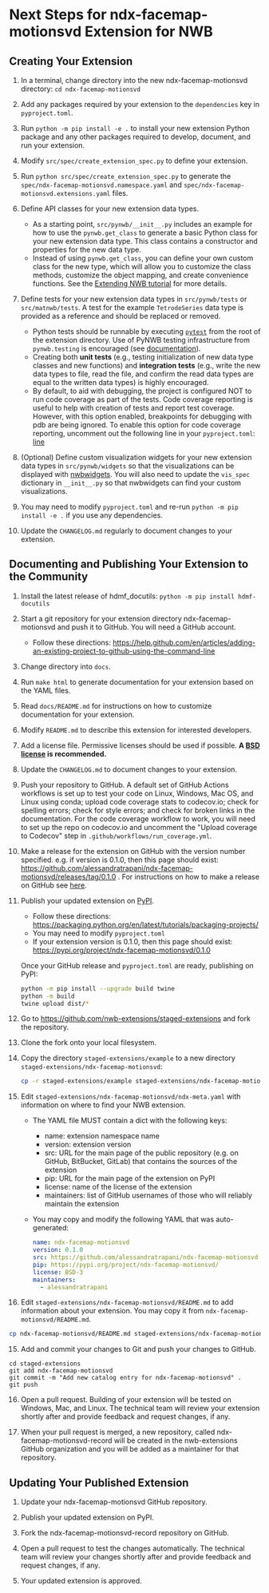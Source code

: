 

# Next Steps for ndx-facemap-motionsvd Extension for NWB

## Creating Your Extension

1. In a terminal, change directory into the new ndx-facemap-motionsvd directory: `cd ndx-facemap-motionsvd`

2. Add any packages required by your extension to the `dependencies` key in `pyproject.toml`.

3. Run `python -m pip install -e .` to install your new extension Python package
and any other packages required to develop, document, and run your extension.

4. Modify `src/spec/create_extension_spec.py` to define your extension.

5. Run `python src/spec/create_extension_spec.py` to generate the
`spec/ndx-facemap-motionsvd.namespace.yaml` and
`spec/ndx-facemap-motionsvd.extensions.yaml` files.

6. Define API classes for your new extension data types.

    - As a starting point, `src/pynwb/__init__.py` includes an example for how to use
      the `pynwb.get_class` to generate a basic Python class for your new extension data
      type. This class contains a constructor and properties for the new data type.
    - Instead of using `pynwb.get_class`, you can define your own custom class for the
      new type, which will allow you to customize the class methods, customize the
      object mapping, and create convenience functions. See the
      [Extending NWB tutorial](https://pynwb.readthedocs.io/en/stable/tutorials/general/extensions.html)
      for more details.

7. Define tests for your new extension data types in `src/pynwb/tests` or `src/matnwb/tests`.
A test for the example `TetrodeSeries` data type is provided as a reference and should be
replaced or removed.

     - Python tests should be runnable by executing [`pytest`](https://docs.pytest.org/en/latest/)
     from the root of the extension directory. Use of PyNWB testing infrastructure from
     `pynwb.testing` is encouraged (see
     [documentation](https://pynwb.readthedocs.io/en/stable/pynwb.testing.html)).
     - Creating both **unit tests** (e.g., testing initialization of new data type classes and
     new functions) and **integration tests** (e.g., write the new data types to file, read
     the file, and confirm the read data types are equal to the written data types) is
     highly encouraged.
     - By default, to aid with debugging, the project is configured NOT to run code coverage as
     part of the tests.
     Code coverage reporting is useful to help with creation of tests and report test coverage.
     However, with this option enabled, breakpoints for debugging with pdb are being ignored.
     To enable this option for code coverage reporting, uncomment out the following line in
     your `pyproject.toml`: [line](https://github.com/nwb-extensions/ndx-template/blob/11ae225b3fd3934fa3c56e6e7b563081793b3b43/%7B%7B%20cookiecutter.namespace%20%7D%7D/pyproject.toml#L82-L83
)

7. (Optional) Define custom visualization widgets for your new extension data types in
`src/pynwb/widgets` so that the visualizations can be displayed with
[nwbwidgets](https://github.com/NeurodataWithoutBorders/nwbwidgets).
You will also need to update the `vis_spec` dictionary in `__init__.py` so that
nwbwidgets can find your custom visualizations.

8. You may need to modify `pyproject.toml` and re-run `python -m pip install -e .` if you
use any dependencies.

9. Update the `CHANGELOG.md` regularly to document changes to your extension.


## Documenting and Publishing Your Extension to the Community

1. Install the latest release of hdmf_docutils: `python -m pip install hdmf-docutils`

2. Start a git repository for your extension directory ndx-facemap-motionsvd
 and push it to GitHub. You will need a GitHub account.
    - Follow these directions:
  https://help.github.com/en/articles/adding-an-existing-project-to-github-using-the-command-line

3. Change directory into `docs`.

4. Run `make html` to generate documentation for your extension based on the YAML files.

5. Read `docs/README.md` for instructions on how to customize documentation for
your extension.

6. Modify `README.md` to describe this extension for interested developers.

7. Add a license file. Permissive licenses should be used if possible. **A [BSD license](https://opensource.org/licenses/BSD-3-Clause) is recommended.**

8. Update the `CHANGELOG.md` to document changes to your extension.

8. Push your repository to GitHub. A default set of GitHub Actions workflows is set up to
test your code on Linux, Windows, Mac OS, and Linux using conda; upload code coverage
stats to codecov.io; check for spelling errors; check for style errors; and check for broken
links in the documentation. For the code coverage workflow to work, you will need to
set up the repo on codecov.io and uncomment the "Upload coverage to Codecov" step
in `.github/workflows/run_coverage.yml`.

8. Make a release for the extension on GitHub with the version number specified. e.g. if version is 0.1.0, then this page should exist: https://github.com/alessandratrapani/ndx-facemap-motionsvd/releases/tag/0.1.0 . For instructions on how to make a release on GitHub see [here](https://help.github.com/en/github/administering-a-repository/creating-releases).

9. Publish your updated extension on [PyPI](https://pypi.org/).
    - Follow these directions: https://packaging.python.org/en/latest/tutorials/packaging-projects/
    - You may need to modify `pyproject.toml`
    - If your extension version is 0.1.0, then this page should exist: https://pypi.org/project/ndx-facemap-motionsvd/0.1.0

   Once your GitHub release and `pyproject.toml` are ready, publishing on PyPI:
    ```bash
    python -m pip install --upgrade build twine
    python -m build
    twine upload dist/*
    ```

10. Go to https://github.com/nwb-extensions/staged-extensions and fork the
repository.

11. Clone the fork onto your local filesystem.

12. Copy the directory `staged-extensions/example` to a new directory
`staged-extensions/ndx-facemap-motionsvd`:

    ```bash
    cp -r staged-extensions/example staged-extensions/ndx-facemap-motionsvd
    ```

13. Edit `staged-extensions/ndx-facemap-motionsvd/ndx-meta.yaml`
with information on where to find your NWB extension.
    - The YAML file MUST contain a dict with the following keys:
      - name: extension namespace name
      - version: extension version
      - src: URL for the main page of the public repository (e.g. on GitHub, BitBucket, GitLab) that contains the sources of the extension
      - pip: URL for the main page of the extension on PyPI
      - license: name of the license of the extension
      - maintainers: list of GitHub usernames of those who will reliably maintain the extension
    - You may copy and modify the following YAML that was auto-generated:

      ```yaml
      name: ndx-facemap-motionsvd
      version: 0.1.0
      src: https://github.com/alessandratrapani/ndx-facemap-motionsvd
      pip: https://pypi.org/project/ndx-facemap-motionsvd/
      license: BSD-3
      maintainers: 
        - alessandratrapani
      ```

14. Edit `staged-extensions/ndx-facemap-motionsvd/README.md`
to add information about your extension. You may copy it from
`ndx-facemap-motionsvd/README.md`.

  ```bash
  cp ndx-facemap-motionsvd/README.md staged-extensions/ndx-facemap-motionsvd/README.md
  ```

15. Add and commit your changes to Git and push your changes to GitHub.
```
cd staged-extensions
git add ndx-facemap-motionsvd
git commit -m "Add new catalog entry for ndx-facemap-motionsvd" .
git push
```

16. Open a pull request. Building of your extension will be tested on Windows,
Mac, and Linux. The technical team will review your extension shortly after
and provide feedback and request changes, if any.

17. When your pull request is merged, a new repository, called
ndx-facemap-motionsvd-record will be created in the nwb-extensions
GitHub organization and you will be added as a maintainer for that repository.


## Updating Your Published Extension

1. Update your ndx-facemap-motionsvd GitHub repository.

2. Publish your updated extension on PyPI.

3. Fork the ndx-facemap-motionsvd-record repository on GitHub.

4. Open a pull request to test the changes automatically. The technical team
will review your changes shortly after and provide feedback and request changes,
if any.

5. Your updated extension is approved.
